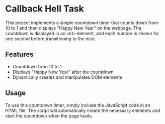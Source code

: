 # Callback Hell Task  

This project implements a simple countdown timer that counts down from 10 to 1 and then displays "Happy New Year" on the webpage. The countdown is displayed in an `<h1>` element, and each number is shown for one second before transitioning to the next.

## Features

- Countdown from 10 to 1
- Displays "Happy New Year" after the countdown
- Dynamically creates and manipulates DOM elements

## Usage

To use this countdown timer, simply include the JavaScript code in an HTML file. The script will automatically create the necessary elements and start the countdown when the page loads.